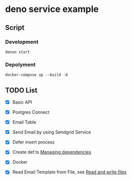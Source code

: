 # deno service example

## Script

### Development

```
denon start
```

### Depolyment

```
docker-compose up --build -d
```

## TODO List

- [x] Basic API
- [x] Postgres Connect
- [x] Email Table
- [x] Send Email by using Sendgrid Service

- [x] Defer insert process
- [x] Create def.ts [Managing dependencies](https://deno.land/manual@v1.6.3/examples/manage_dependencies)
- [x] Docker
- [x] Read Email Template from File, see [Read and write files](https://deno.land/manual@v1.6.3/examples/read_write_files)
